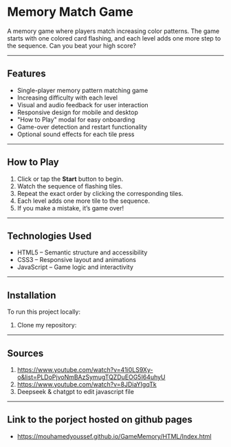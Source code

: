 # Memory Match Game 

A memory game where players match increasing color patterns. The game starts with one colored card flashing, and each level adds one more step to the sequence. Can you beat your high score?

---

##  Features

-  Single-player memory pattern matching game  
-  Increasing difficulty with each level  
-  Visual and audio feedback for user interaction  
-  Responsive design for mobile and desktop  
-  "How to Play" modal for easy onboarding  
-  Game-over detection and restart functionality  
-  Optional sound effects for each tile press  

---

##  How to Play

1. Click or tap the **Start** button to begin.
2. Watch the sequence of flashing tiles.
3. Repeat the exact order by clicking the corresponding tiles.
4. Each level adds one more tile to the sequence.
5. If you make a mistake, it’s game over!

---

##  Technologies Used

- HTML5 – Semantic structure and accessibility
- CSS3 – Responsive layout and animations
- JavaScript – Game logic and interactivity

---

##  Installation

To run this project locally:

1. Clone my repository:

---

## Sources

1. https://www.youtube.com/watch?v=41i0LS9Xy-o&list=PLDoPjvoNmBAzSymugTQZDuEOG5I64uhyU
2. https://www.youtube.com/watch?v=8JDiaYIgqTk
3. Deepseek & chatgpt to edit javascript file

---

## Link to the porject hosted on github pages 
- https://mouhamedyoussef.github.io/GameMemory/HTML/Index.html
